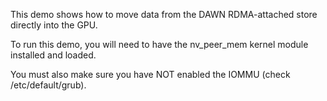 This demo shows how to move data from the DAWN RDMA-attached store
directly into the GPU.

To run this demo, you will need to have the nv_peer_mem kernel module
installed and loaded.

You must also make sure you have NOT enabled the IOMMU (check /etc/default/grub).

